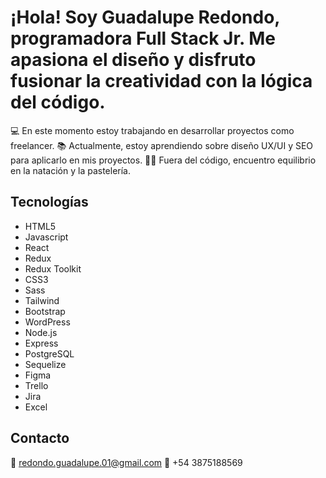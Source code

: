 # ¡Hola! Soy Guadalupe Redondo, programadora Full Stack Jr. Me apasiona el diseño y disfruto fusionar la creatividad con la lógica del código.

💻 En este momento estoy trabajando en desarrollar proyectos como freelancer.
📚 Actualmente, estoy aprendiendo sobre diseño UX/UI y SEO para aplicarlo en mis proyectos.
🏊‍♀️ Fuera del código, encuentro equilibrio en la natación y la pastelería.

## Tecnologías

- HTML5
- Javascript
- React
- Redux
- Redux Toolkit
- CSS3
- Sass
- Tailwind
- Bootstrap
- WordPress
- Node.js
- Express
- PostgreSQL
- Sequelize
- Figma
- Trello
- Jira
- Excel

## Contacto

📧 redondo.guadalupe.01@gmail.com
📱 +54 3875188569

